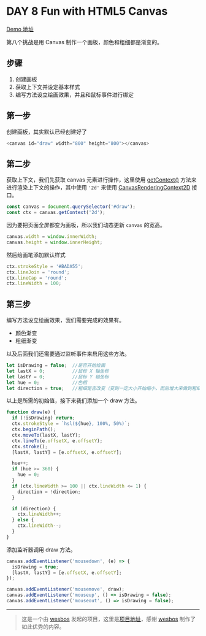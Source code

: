 # DAY 8 Fun with HTML5 Canvas
[Demo 地址]()

第八个挑战是用 Canvas 制作一个画板，颜色和粗细都是渐变的。

## 步骤

1. 创建画板
2. 获取上下文并设定基本样式
3. 编写方法设立绘画效果，并且和鼠标事件进行绑定

## 第一步

创建画板，其实默认已经创建好了

```javascript
<canvas id="draw" width="800" height="800"></canvas>
```

## 第二步

获取上下文，我们先获取 canvas 元素进行操作，这里使用 [getContext()](https://developer.mozilla.org/zh-CN/docs/Web/API/Canvas_API/Tutorial/Basic_usage#%E6%B8%B2%E6%9F%93%E4%B8%8A%E4%B8%8B%E6%96%87%EF%BC%88The_rendering_context%EF%BC%89) 方法来进行渲染上下文的操作，其中使用 `'2d'` 来使用 [CanvasRenderingContext2D](https://developer.mozilla.org/zh-CN/docs/Web/API/CanvasRenderingContext2D) 接口。

```javascript
const canvas = document.querySelector('#draw');
const ctx = canvas.getContext('2d');
```

因为要把页面全屏都变为画板，所以我们动态更新 `canvas` 的宽高。

```javascript
canvas.width = window.innerWidth;
canvas.height = window.innerHeight;
```

然后给画笔添加默认样式

```javascript
ctx.strokeStyle = '#BADA55';
ctx.lineJoin = 'round';
ctx.lineCap = 'round';
ctx.lineWidth = 100;
```

## 第三步

编写方法设立绘画效果，我们需要完成的效果有。

- 颜色渐变
- 粗细渐变

以及后面我们还需要通过监听事件来启用这些方法。

```javascript
let isDrawing = false;  //是否开始绘画
let lastX = 0;          //鼠标 X 轴坐标
let lastY = 0;          //鼠标 Y 轴坐标
let hue = 0;            //色相
let direction = true;   //粗细是否改变（变到一定大小开始缩小，而后增大来做到粗细渐变）
```

以上是所需的初始值，接下来我们添加一个 draw 方法。

```javascript
function draw(e) {
  if (!isDrawing) return;
  ctx.strokeStyle = `hsl(${hue}, 100%, 50%)`;
  ctx.beginPath();
  ctx.moveTo(lastX, lastY);
  ctx.lineTo(e.offsetX, e.offsetY);
  ctx.stroke();
  [lastX, lastY] = [e.offsetX, e.offsetY];

  hue++;
  if (hue >= 360) {
    hue = 0;
  }
  if (ctx.lineWidth >= 100 || ctx.lineWidth <= 1) {
    direction = !direction;
  }

  if (direction) {
    ctx.lineWidth++;
  } else {
    ctx.lineWidth--;
  }
}
```

添加监听器调用 draw 方法。

```javascript
canvas.addEventListener('mousedown', (e) => {
  isDrawing = true;
  [lastX, lastY] = [e.offsetX, e.offsetY];
});

canvas.addEventListener('mousemove', draw);
canvas.addEventListener('mouseup', () => isDrawing = false);
canvas.addEventListener('mouseout', () => isDrawing = false);
```

----
>这是一个由 [wesbos](https://github.com/wesbos) 发起的项目，这里是[项目地址](https://github.com/wesbos/JavaScript30)，感谢 [wesbos](https://github.com/wesbos) 制作了如此优秀的内容。